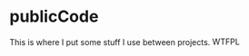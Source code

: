 # publicCode
This is where I put some stuff I use between projects.
<a href="http://www.wtfpl.net/">
  <img
    src="http://www.wtfpl.net/wp-content/uploads/2012/12/wtfpl-badge-4.png"
    width="80"
    height="15"
    alt="WTFPL"
    />
</a>
